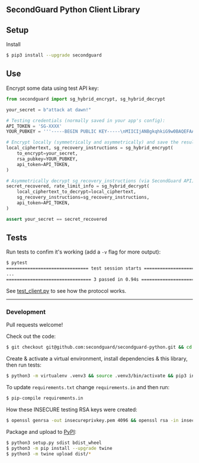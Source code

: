 ## SecondGuard Python Client Library


## Setup

Install
```bash
$ pip3 install --upgrade secondguard
```

## Use

Encrypt some data using test API key:
```python
from secondguard import sg_hybrid_encrypt, sg_hybrid_decrypt

your_secret = b"attack at dawn!"

# Testing credentials (normally saved in your app's config):
API_TOKEN = 'SG-XXXX'
YOUR_PUBKEY = '''-----BEGIN PUBLIC KEY-----\nMIICIjANBgkqhkiG9w0BAQEFAAOCAg8AMIICCgKCAgEAxY9sgHqrHRkfppnOJACr\nhwYxHP4d/OUUzbTiNFfcFoCyCUCL6dnLql1WPfaUyYWeLEQ4NTFI9Nfdy9tka6ZO\n75V3LCW5l2TMkbb0BvWnAcIK3lMY19kfFyImAoLvcZcAevi0ogkOn20zDrxVhlpv\nQAu3OMCQmc1aMgv6pp1FO4v3OjiXNp1AQQw8CIHnQzlLmGSMeUK1hdCcSGXq5qLA\nXrKwdkA8K6gDi67A43ZcWzew1KF8OwtA2WyLRfbzGaXqqq2pLNcrt90v64azkk+Q\nn8JTJym7k30Jv7zbhsGR08dvk6zn7TrNMn1TsIwflDFGSpzSCAQcz1gR+0GiwGvk\nqQkKeNhTAUHOdf7IONEpmZ+46O4uUmtAXu5lI0D5dPtl2M5ZtAjxRMvXX65QeNd7\nMwcoXy5LaUMnDVl8Sq8OL8dj8PMKiqO7m/yMuMfXgEd9EcdzFt80rRUCH3/H3+MT\nQMZdlbNASA5d//MOxERsb1ildEyfTQpSWvyeGIpCCtPmq3yJbKat95RTUX4uJPLi\nKFCifkVhirl+XxdDK6L0gly0kZEW41qyKZL+++5M6NalsBsMr5AFAUF0Ws4E+aWf\n6Zm8FDi6G4ZpAmVpP6bmqY+GoTFBQKXezICAwsJ6Dhy8UUHxDRQIiNTSLVnO5wgR\ncRfaU/jG6gorIFQvw8mw2hcCAwEAAQ==\n-----END PUBLIC KEY-----\n'''

# Encrypt locally (symmetrically and asymmetrically) and save the results to your DB:
local_ciphertext, sg_recovery_instructions = sg_hybrid_encrypt(
    to_encrypt=your_secret,
    rsa_pubkey=YOUR_PUBKEY, 
    api_token=API_TOKEN,
)

# Asymmetrically decrypt sg_recovery_instructions (via SecondGuard API) and use it to symmetrically decrypt local_ciphertext: 
secret_recovered, rate_limit_info = sg_hybrid_decrypt( 
    local_ciphertext_to_decrypt=local_ciphertext, 
    sg_recovery_instructions=sg_recovery_instructions,
    api_token=API_TOKEN,
)

assert your_secret == secret_recovered
```

## Tests
Run tests to confim it's working (add a `-v` flag for more output):
```bash
$ pytest
=============================== test session starts ===============================
...
================================ 3 passed in 0.94s ================================
```

See [test_client.py](test_client.py) to see how the protocol works.

---

### Development

Pull requests welcome!

Check out the code:
```bash
$ git checkout git@github.com:secondguard/secondguard-python.git && cd secondguard-python.git
```

Create & activate a virtual environment, install dependencies & this library, then run tests:
```bash
$ python3 -m virtualenv .venv3 && source .venv3/bin/activate && pip3 install -r requirements.txt && pip3 install --editable . && pytest -v
```

To update `requirements.txt` change `requirements.in` and then run:
```bash
$ pip-compile requirements.in
```

How these INSECURE testing RSA keys were created:
```bash
$ openssl genrsa -out insecureprivkey.pem 4096 && openssl rsa -in insecureprivkey.pem -pubout -out insecurepubkey.crt
```

Package and upload to [PyPI](https://pypi.org/project/secondguard/):
```bash
$ python3 setup.py sdist bdist_wheel
$ python3 -m pip install --upgrade twine
$ python3 -m twine upload dist/*
```
